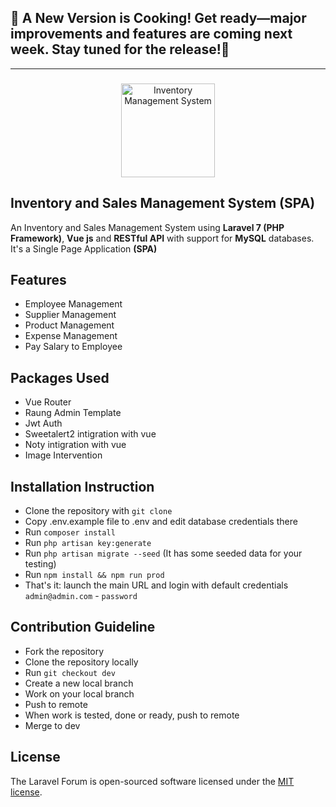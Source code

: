 ## 🚀 A New Version is Cooking! Get ready—major improvements and features are coming next week. Stay tuned for the release!🚀

<hr>

###

<div align="center">
  <img src="https://github-readme-stats.vercel.app/api?username=mamun724682&hide_title=false&hide_rank=false&show_icons=true&include_all_commits=true&count_private=true&disable_animations=false&theme=dracula&locale=en&hide_border=false&order=1" height="150" alt="Inventory Management System"  />
</div>

## Inventory and Sales Management System (SPA)
An Inventory and Sales Management System using __Laravel 7 (PHP Framework)__, __Vue js__ and __RESTful API__ with support for __MySQL__ databases. It's a Single Page Application __(SPA)__

## Features

- Employee Management
- Supplier Management
- Product Management
- Expense Management
- Pay Salary to Employee

## Packages Used

- Vue Router
- Raung Admin Template
- Jwt Auth
- Sweetalert2 intigration with vue
- Noty  intigration with vue
- Image Intervention

## Installation Instruction

- Clone the repository with `git clone`
- Copy .env.example file to .env and edit database credentials there
- Run `composer install`
- Run `php artisan key:generate`
- Run `php artisan migrate --seed` (It has some seeded data for your testing)
- Run `npm install && npm run prod`
- That's it: launch the main URL and login with default credentials `admin@admin.com` - `password`

## Contribution Guideline

- Fork the repository
- Clone the repository locally
- Run `git checkout dev`
- Create a new local branch
- Work on your local branch
- Push to remote
- When work is tested, done or ready, push to remote
- Merge to dev

## License

The Laravel Forum is open-sourced software licensed under the [MIT license](https://opensource.org/licenses/MIT).
